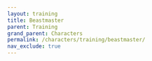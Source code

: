 ```yaml
---
layout: training
title: Beastmaster
parent: Training
grand_parent: Characters
permalink: /characters/training/beastmaster/
nav_exclude: true
---
```

